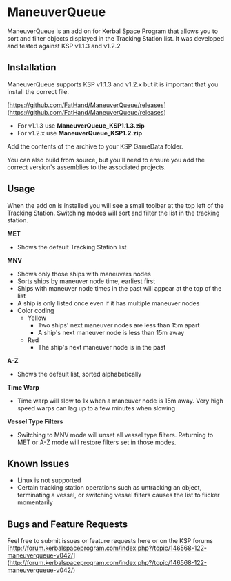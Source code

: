 # ManeuverQueue

ManeuverQueue is an add on for Kerbal Space Program that allows you to sort and filter objects displayed in the Tracking Station list. It was developed and tested against KSP v1.1.3 and v1.2.2

## Installation

ManeuverQueue supports KSP v1.1.3 and v1.2.x but it is important that you install the correct file. 

[https://github.com/FatHand/ManeuverQueue/releases] (https://github.com/FatHand/ManeuverQueue/releases)
- For v1.1.3 use **ManeuverQueue_KSP1.1.3.zip**
- For v1.2.x use **ManeuverQueue_KSP1.2.zip**

Add the contents of the archive to your KSP GameData folder.

You can also build from source, but you'll need to ensure you add the correct version's assemblies to the associated projects.  

## Usage

When the add on is installed you will see a small toolbar at the top left of the Tracking Station. Switching modes will sort and filter the list in the tracking station.

**MET**

- Shows the default Tracking Station list

**MNV**

- Shows only those ships with maneuvers nodes
- Sorts ships by maneuver node time, earliest first
- Ships with maneuver node times in the past will appear at the top of the list
- A ship is only listed once even if it has multiple maneuver nodes
- Color coding
  - Yellow
    - Two ships' next maneuver nodes are less than 15m apart
    - A ship's next maneuver node is less than 15m away
  - Red
    - The ship's next maneuver node is in the past

**A-Z**

- Shows the default list, sorted alphabetically

**Time Warp**

- Time warp will slow to 1x when a maneuver node is 15m away. Very high speed warps can lag up to a few minutes when slowing

**Vessel Type Filters**

- Switching to MNV mode will unset all vessel type filters. Returning to MET or A-Z mode will restore filters set in those modes.

## Known Issues

- Linux is not supported
- Certain tracking station operations such as untracking an object, terminating a vessel, or switching vessel filters causes the list to flicker momentarily

## Bugs and Feature Requests

Feel free to submit issues or feature requests here or on the KSP forums [http://forum.kerbalspaceprogram.com/index.php?/topic/146568-122-maneuverqueue-v042/] (http://forum.kerbalspaceprogram.com/index.php?/topic/146568-122-maneuverqueue-v042/)
